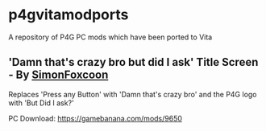 # p4gvitamodports
A repository of P4G PC mods which have been ported to Vita


## 'Damn that's crazy bro but did I ask' Title Screen - By [SimonFoxcoon](https://gamebanana.com/members/1652560)
Replaces 'Press any Button' with 'Damn that's crazy bro' and the P4G logo with 'But Did I ask?'

PC Download: https://gamebanana.com/mods/9650
